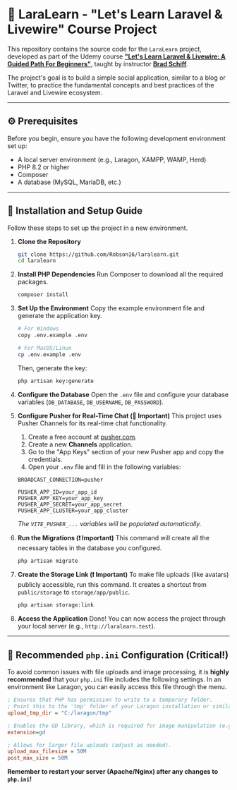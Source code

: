 # 🚀 LaraLearn - "Let's Learn Laravel & Livewire" Course Project

This repository contains the source code for the `LaraLearn` project, developed as part of the Udemy course **["Let's Learn Laravel & Livewire: A Guided Path For Beginners"](https://www.udemy.com/course/lets-learn-laravel-a-guided-path-for-beginners/)**, taught by instructor **[Brad Schiff](https://www.udemy.com/user/bradschiff/)**.

The project's goal is to build a simple social application, similar to a blog or Twitter, to practice the fundamental concepts and best practices of the Laravel and Livewire ecosystem.

---

## ⚙️ Prerequisites

Before you begin, ensure you have the following development environment set up:

* A local server environment (e.g., Laragon, XAMPP, WAMP, Herd)
* PHP 8.2 or higher
* Composer
* A database (MySQL, MariaDB, etc.)

---

## 📝 Installation and Setup Guide

Follow these steps to set up the project in a new environment.

1.  **Clone the Repository**
    ```bash
    git clone https://github.com/Robson16/laralearn.git
    cd laralearn
    ```

2.  **Install PHP Dependencies**
    Run Composer to download all the required packages.
    ```bash
    composer install
    ```

3.  **Set Up the Environment**
    Copy the example environment file and generate the application key.
    ```bash
    # For Windows
    copy .env.example .env

    # For MacOS/Linux
    cp .env.example .env
    ```
    Then, generate the key:
    ```bash
    php artisan key:generate
    ```

4.  **Configure the Database**
    Open the `.env` file and configure your database variables (`DB_DATABASE`, `DB_USERNAME`, `DB_PASSWORD`).

5.  **Configure Pusher for Real-Time Chat (📡 Important)**
    This project uses Pusher Channels for its real-time chat functionality.
    
    1.  Create a free account at [pusher.com](https://pusher.com/).
    2.  Create a new **Channels** application.
    3.  Go to the "App Keys" section of your new Pusher app and copy the credentials.
    4.  Open your `.env` file and fill in the following variables:

    ```env
    BROADCAST_CONNECTION=pusher

    PUSHER_APP_ID=your_app_id
    PUSHER_APP_KEY=your_app_key
    PUSHER_APP_SECRET=your_app_secret
    PUSHER_APP_CLUSTER=your_app_cluster
    ```
    *The `VITE_PUSHER_...` variables will be populated automatically.*

6.  **Run the Migrations (❗️ Important)**
    This command will create all the necessary tables in the database you configured.
    ```bash
    php artisan migrate
    ```

7.  **Create the Storage Link (❗️ Important)**
    To make file uploads (like avatars) publicly accessible, run this command. It creates a shortcut from `public/storage` to `storage/app/public`.
    ```bash
    php artisan storage:link
    ```

8.  **Access the Application**
    Done! You can now access the project through your local server (e.g., `http://laralearn.test`).

---

## 🔧 Recommended `php.ini` Configuration (Critical!)

To avoid common issues with file uploads and image processing, it is **highly recommended** that your `php.ini` file includes the following settings. In an environment like Laragon, you can easily access this file through the menu.

```ini
; Ensures that PHP has permission to write to a temporary folder.
; Point this to the 'tmp' folder of your Laragon installation or similar.
upload_tmp_dir = "C:/laragon/tmp"

; Enables the GD library, which is required for image manipulation (e.g., with the Intervention/Image library).
extension=gd

; Allows for larger file uploads (adjust as needed).
upload_max_filesize = 50M
post_max_size = 50M
```

**Remember to restart your server (Apache/Nginx) after any changes to `php.ini`!**
